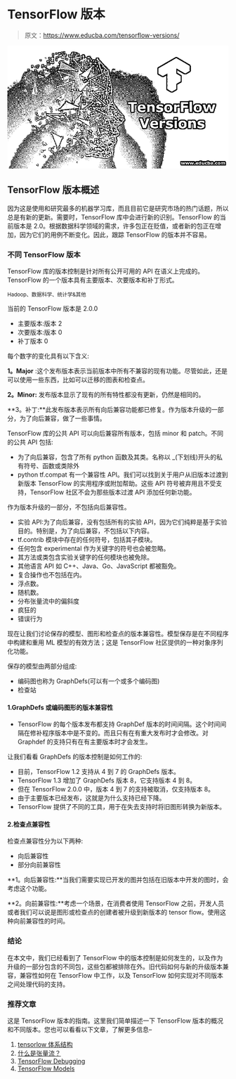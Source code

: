 # TensorFlow 版本

> 原文：<https://www.educba.com/tensorflow-versions/>

![TensorFlow Versions](img/31181449a0956cb6fb125e8859e8674c.png)



## TensorFlow 版本概述

因为这是使用和研究最多的机器学习库，而且目前它是研究市场的热门话题，所以总是有新的更新。需要时，TensorFlow 库中会进行新的识别。TensorFlow 的当前版本是 2.0。根据数据科学领域的需求，许多包正在贬值，或者新的包正在增加，因为它们的用例不断变化。因此，跟踪 TensorFlow 的版本并不容易。

### 不同 TensorFlow 版本

TensorFlow 库的版本控制是针对所有公开可用的 API 在语义上完成的。TensorFlow 的一个版本具有主要版本、次要版本和补丁形式。

<small>Hadoop、数据科学、统计学&其他</small>

当前的 TensorFlow 版本是 2.0.0

*   主要版本:版本 2
*   次要版本:版本 0
*   补丁版本 0

每个数字的变化具有以下含义:

**1。Major** :这个发布版本表示当前版本中所有不兼容的现有功能。尽管如此，还是可以使用一些东西，比如可以迁移的图表和检查点。

**2。Minor:** 发布版本显示了现有的所有特性都没有更新，仍然是相同的。

**3。补丁:**此发布版本表示所有向后兼容功能都已修复。作为版本升级的一部分，为了向后兼容，做了一些事情。

TensorFlow 库的公共 API 可以向后兼容所有版本，包括 minor 和 patch。不同的公共 API 包括:

*   为了向后兼容，包含了所有 python 函数及其类。名称以 _(下划线)开头的私有符号、函数或类除外
*   python tf.compat 有一个兼容性 API。我们可以找到关于用户从旧版本过渡到新版本 TensorFlow 的实用程序或附加帮助。这些 API 符号被弃用且不受支持，TensorFlow 社区不会为那些版本过渡 API 添加任何新功能。

作为版本升级的一部分，不包括向后兼容性。

*   实验 API:为了向后兼容，没有包括所有的实验 API，因为它们纯粹是基于实验目的。特别是，为了向后兼容，不包括以下内容。
*   tf.contrib 模块中存在的任何符号，包括其子模块。
*   任何包含 experimental 作为关键字的符号也会被忽略。
*   其方法或类包含实验关键字的任何模块也被免除。
*   其他语言 API 如 C++、Java、Go、JavaScript 都被豁免。
*   复合操作也不包括在内。
*   浮点数。
*   随机数。
*   分布张量流中的偏斜度
*   疯狂的
*   错误行为

现在让我们讨论保存的模型、图形和检查点的版本兼容性。模型保存是在不同程序中构建和重用 ML 模型的有效方法；这是 TensorFlow 社区提供的一种对象序列化功能。

保存的模型由两部分组成:

*   编码图也称为 GraphDefs(可以有一个或多个编码图)
*   检查站

#### 1.GraphDefs 或编码图形的版本兼容性

*   TensorFlow 的每个版本发布都支持 GraphDef 版本的时间间隔。这个时间间隔在修补程序版本中是不变的。而且只有在有重大发布时才会修改。对 Graphdef 的支持只有在有主要版本时才会发生。

让我们看看 GraphDefs 的版本控制是如何工作的:

*   目前，TensorFlow 1.2 支持从 4 到 7 的 GraphDefs 版本。
*   TensorFlow 1.3 增加了 GraphDefs 版本 8，它支持版本 4 到 8。
*   但在 TensorFlow 2.0.0 中，版本 4 到 7 的支持被取消，仅支持版本 8。
*   由于主要版本已经发布，这就是为什么支持已经下降。
*   TensorFlow 提供了不同的工具，用于在失去支持时将旧图形转换为新版本。

#### 2.检查点兼容性

检查点兼容性分为以下两种:

*   向后兼容性
*   部分向前兼容性

**1。向后兼容性:**当我们需要实现已开发的图并包括在旧版本中开发的图时，会考虑这个功能。

**2。向前兼容性:**考虑一个场景，在消费者使用 TensorFlow 之前，开发人员或者我们可以说是图形或检查点的创建者被升级到新版本的 tensor flow。使用这种向前兼容性的时间。

### 结论

在本文中，我们已经看到了 TensorFlow 中的版本控制是如何发生的，以及作为升级的一部分包含的不同包，这些包都被排除在外。旧代码如何与新的升级版本兼容，兼容性如何在 TensorFlow 中工作，以及 TensorFlow 如何实现对不同版本之间处理代码的支持。

### 推荐文章

这是 TensorFlow 版本的指南。这里我们简单描述一下 TensorFlow 版本的概况和不同版本。您也可以看看以下文章，了解更多信息–

1.  [tensorlow 体系结构](https://www.educba.com/tensorflow-architecture/)
2.  [什么是张量流？](https://www.educba.com/what-is-tensorflow/)
3.  [TensorFlow Debugging](https://www.educba.com/tensorflow-debugging/)
4.  [TensorFlow Models](https://www.educba.com/tensorflow-models/)





